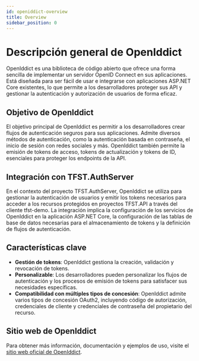 ```yaml
---
id: openiddict-overview
title: Overview
sidebar_position: 0
---
```

# Descripción general de OpenIddict

OpenIddict es una biblioteca de código abierto que ofrece una forma sencilla de implementar un servidor OpenID Connect en sus aplicaciones. Está diseñada para ser fácil de usar e integrarse con aplicaciones ASP.NET Core existentes, lo que permite a los desarrolladores proteger sus API y gestionar la autenticación y autorización de usuarios de forma eficaz.

## Objetivo de OpenIddict

El objetivo principal de OpenIddict es permitir a los desarrolladores crear flujos de autenticación seguros para sus aplicaciones. Admite diversos métodos de autenticación, como la autenticación basada en contraseña, el inicio de sesión con redes sociales y más. OpenIddict también permite la emisión de tokens de acceso, tokens de actualización y tokens de ID, esenciales para proteger los endpoints de la API.

## Integración con TFST.AuthServer

En el contexto del proyecto TFST.AuthServer, OpenIddict se utiliza para gestionar la autenticación de usuarios y emitir los tokens necesarios para acceder a los recursos protegidos en proyectos TFST.API a través del cliente tfst-demo. La integración implica la configuración de los servicios de OpenIddict en la aplicación ASP.NET Core, la configuración de las tablas de base de datos necesarias para el almacenamiento de tokens y la definición de flujos de autenticación.

## Características clave

- **Gestión de tokens**: OpenIddict gestiona la creación, validación y revocación de tokens.
- **Personalizable**: Los desarrolladores pueden personalizar los flujos de autenticación y los procesos de emisión de tokens para satisfacer sus necesidades específicas.
- **Compatibilidad con múltiples tipos de concesión**: OpenIddict admite varios tipos de concesión OAuth2, incluyendo código de autorización, credenciales de cliente y credenciales de contraseña del propietario del recurso.

## Sitio web de OpenIddict
Para obtener más información, documentación y ejemplos de uso, visite el [sitio web oficial de OpenIddict](https://openiddict.com/).